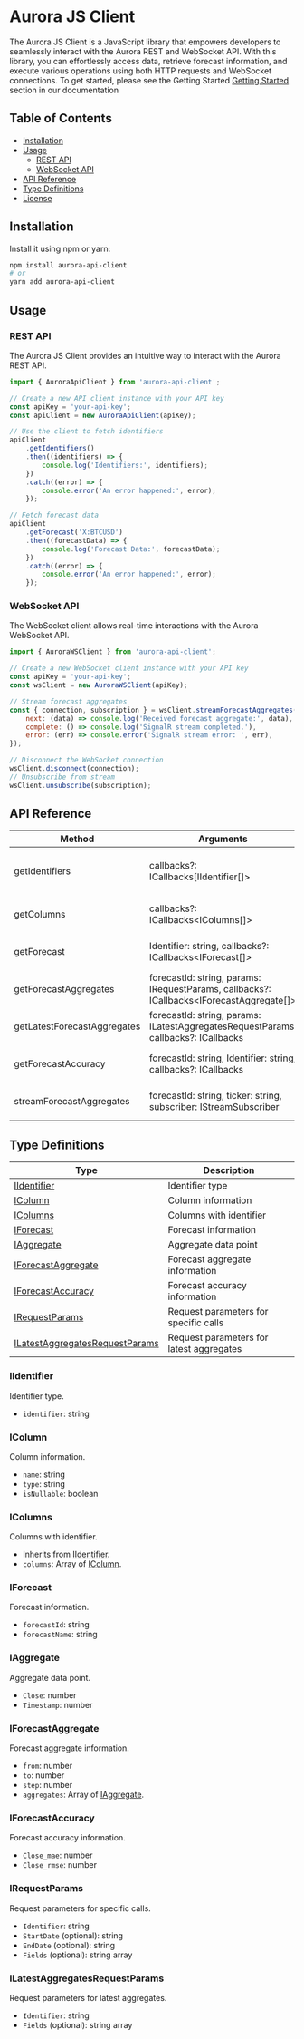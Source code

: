 # Aurora JS Client

The Aurora JS Client is a JavaScript library that empowers developers to seamlessly interact with the Aurora REST and WebSocket API. With this library, you can effortlessly access data, retrieve forecast information, and execute various operations using both HTTP requests and WebSocket connections.
To get started, please see the Getting Started [Getting Started](https://aurora.eaift.com/#/docs/getting-started) section in our documentation

## Table of Contents

-   [Installation](#installation)
-   [Usage](#usage)
    -   [REST API](#rest-api)
    -   [WebSocket API](#websocket-api)
-   [API Reference](#api-reference)
-   [Type Definitions](#type-definitions)
-   [License](#license)

## Installation

Install it using npm or yarn:

```bash
npm install aurora-api-client
# or
yarn add aurora-api-client
```

## Usage

### REST API

The Aurora JS Client provides an intuitive way to interact with the Aurora REST API.

```javascript
import { AuroraApiClient } from 'aurora-api-client';

// Create a new API client instance with your API key
const apiKey = 'your-api-key';
const apiClient = new AuroraApiClient(apiKey);

// Use the client to fetch identifiers
apiClient
	.getIdentifiers()
	.then((identifiers) => {
		console.log('Identifiers:', identifiers);
	})
	.catch((error) => {
		console.error('An error happened:', error);
	});

// Fetch forecast data
apiClient
	.getForecast('X:BTCUSD')
	.then((forecastData) => {
		console.log('Forecast Data:', forecastData);
	})
	.catch((error) => {
		console.error('An error happened:', error);
	});
```

### WebSocket API

The WebSocket client allows real-time interactions with the Aurora WebSocket API.

```javascript
import { AuroraWSClient } from 'aurora-api-client';

// Create a new WebSocket client instance with your API key
const apiKey = 'your-api-key';
const wsClient = new AuroraWSClient(apiKey);

// Stream forecast aggregates
const { connection, subscription } = wsClient.streamForecastAggregates('your-forecast-id', 'X:BTCUSD', {
	next: (data) => console.log('Received forecast aggregate:', data),
	complete: () => console.log('SignalR stream completed.'),
	error: (err) => console.error('SignalR stream error: ', err),
});

// Disconnect the WebSocket connection
wsClient.disconnect(connection);
// Unsubscribe from stream
wsClient.unsubscribe(subscription);
```

## API Reference

| Method                      | Arguments                                                                                              | Return Type                                          | Description                            |
| --------------------------- | ------------------------------------------------------------------------------------------------------ | ---------------------------------------------------- | -------------------------------------- |
| getIdentifiers              | callbacks?: ICallbacks[IIdentifier[]>                                                                  | [Promise<IIdentifier[]>](#iidentifier)               | Fetch identifiers for data exploration |
| getColumns                  | callbacks?: ICallbacks<IColumns[]>                                                                     | [Promise<IColumns[]>](#icolumns)                     | Fetch available columns                |
| getForecast                 | Identifier: string, callbacks?: ICallbacks<IForecast[]>                                                | [Promise<IForecast[]>](#iforecast)                   | Retrieve forecast information          |
| getForecastAggregates       | forecastId: string, params: IRequestParams, callbacks?: ICallbacks<IForecastAggregate[]>               | [Promise<IForecastAggregate[]>](#iforecastaggregate) | Fetch forecast aggregates              |
| getLatestForecastAggregates | forecastId: string, params: ILatestAggregatesRequestParams, callbacks?: ICallbacks<IForecastAggregate> | [Promise<IForecastAggregate>](#iforecastaggregate)   | Get latest forecast aggregates         |
| getForecastAccuracy         | forecastId: string, Identifier: string, callbacks?: ICallbacks<IForecastAccuracy>                      | [Promise<IForecastAccuracy>](#iforecastaccuracy)     | Retrieve forecast accuracy             |
| streamForecastAggregates    | forecastId: string, ticker: string, subscriber: IStreamSubscriber<IForecastAggregate>                  | -                                                    | Stream forecast aggregates             |

## Type Definitions

| Type                                                              | Description                              |
| ----------------------------------------------------------------- | ---------------------------------------- |
| [IIdentifier](#iidentifier)                                       | Identifier type                          |
| [IColumn](#icolumn)                                               | Column information                       |
| [IColumns](#icolumns)                                             | Columns with identifier                  |
| [IForecast](#iforecast)                                           | Forecast information                     |
| [IAggregate](#iaggregate)                                         | Aggregate data point                     |
| [IForecastAggregate](#iforecastaggregate)                         | Forecast aggregate information           |
| [IForecastAccuracy](#iforecastaccuracy)                           | Forecast accuracy information            |
| [IRequestParams](#irequestparams)                                 | Request parameters for specific calls    |
| [ILatestAggregatesRequestParams](#ilatestaggregatesrequestparams) | Request parameters for latest aggregates |

### IIdentifier

Identifier type.

-   `identifier`: string

### IColumn

Column information.

-   `name`: string
-   `type`: string
-   `isNullable`: boolean

### IColumns

Columns with identifier.

-   Inherits from [IIdentifier](#iidentifier).
-   `columns`: Array of [IColumn](#icolumn).

### IForecast

Forecast information.

-   `forecastId`: string
-   `forecastName`: string

### IAggregate

Aggregate data point.

-   `Close`: number
-   `Timestamp`: number

### IForecastAggregate

Forecast aggregate information.

-   `from`: number
-   `to`: number
-   `step`: number
-   `aggregates`: Array of [IAggregate](#iaggregate).

### IForecastAccuracy

Forecast accuracy information.

-   `Close_mae`: number
-   `Close_rmse`: number

### IRequestParams

Request parameters for specific calls.

-   `Identifier`: string
-   `StartDate` (optional): string
-   `EndDate` (optional): string
-   `Fields` (optional): string array

### ILatestAggregatesRequestParams

Request parameters for latest aggregates.

-   `Identifier`: string
-   `Fields` (optional): string array
